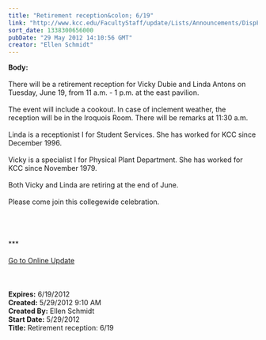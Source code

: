 ```yaml
---
title: "Retirement reception&colon; 6/19"
link: "http://www.kcc.edu/FacultyStaff/update/Lists/Announcements/DispForm.aspx?ID=723"
sort_date: 1338300656000
pubDate: "29 May 2012 14:10:56 GMT"
creator: "Ellen Schmidt"
---
```


<div><b>Body:</b> <div class="ExternalClass1B58F290BF894B708F854F75D715068C"><div><br />There will be a retirement reception for Vicky Dubie and Linda Antons on Tuesday, June 19, from 11 a.m. - 1 p.m. at the east pavilion.</div>
<div><br />The event will include a cookout. In case of inclement weather, the reception will be in the Iroquois Room. There will be remarks at 11:30 a.m.</div>
<div><br />Linda is a receptionist I for Student Services. She has worked for KCC since December 1996.</div>
<div><br />Vicky is a specialist I for Physical Plant Department. She has worked for KCC since November 1979.</div>
<div><br />Both Vicky and Linda are retiring at the end of June.</div>
<div> </div>
<div>Please come join this collegewide celebration. <br /></div>
<div> </div>
<div> </div>
<div>
<div>
<div> </div>
<div> </div>
<div>
<div class="ExternalClass8FE243A1D12D4E008D1A0CEA4D499155">***</div>
<div class="ExternalClass8FE243A1D12D4E008D1A0CEA4D499155"> </div>
<div class="ExternalClass8FE243A1D12D4E008D1A0CEA4D499155"><a href="/FacultyStaff/update/Pages/dailyupdate.aspx">Go to Online Update</a></div>
<div class="ExternalClass8FE243A1D12D4E008D1A0CEA4D499155"> </div></div><br /></div></div>
<div> </div></div></div>
<div><b>Expires:</b> 6/19/2012</div>
<div><b>Created:</b> 5/29/2012 9:10 AM</div>
<div><b>Created By:</b> Ellen Schmidt</div>
<div><b>Start Date:</b> 5/29/2012</div>
<div><b>Title:</b> Retirement reception: 6/19</div>
